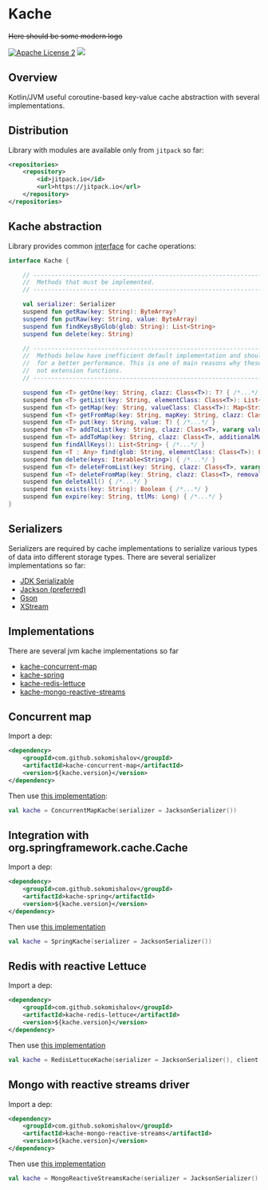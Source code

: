 Kache
========
~~Here should be some modern logo~~

[![Apache License 2](https://img.shields.io/badge/license-ASF2-blue.svg)](https://www.apache.org/licenses/LICENSE-2.0.txt)
[![](https://jitpack.io/v/sokomishalov/kache.svg)](https://jitpack.io/#sokomishalov/kache)


## Overview
Kotlin/JVM useful coroutine-based key-value cache abstraction with several implementations.

## Distribution
Library with modules are available only from `jitpack` so far:
```xml
<repositories>
    <repository>
        <id>jitpack.io</id>
        <url>https://jitpack.io</url>
    </repository>
</repositories>
```

## Kache abstraction
Library provides common [interface](./kache-core/src/main/kotlin/ru/sokomishalov/kache/core/Kache.kt) for cache operations:
```kotlin
interface Kache {

    // -----------------------------------------------------------------------------------//
    //  Methods that must be implemented.                                                 //
    // -----------------------------------------------------------------------------------//

    val serializer: Serializer
    suspend fun getRaw(key: String): ByteArray?
    suspend fun putRaw(key: String, value: ByteArray)
    suspend fun findKeysByGlob(glob: String): List<String>
    suspend fun delete(key: String)

    // -------------------------------------------------------------------------------------//
    //  Methods below have inefficient default implementation and should be overridden      // 
    //  for a better performance. This is one of main reasons why these methods are         //
    //  not extension functions.                                                            //
    // -------------------------------------------------------------------------------------//

    suspend fun <T> getOne(key: String, clazz: Class<T>): T? { /*...*/ }
    suspend fun <T> getList(key: String, elementClass: Class<T>): List<T> { /*...*/ }
    suspend fun <T> getMap(key: String, valueClass: Class<T>): Map<String, T> { /*...*/ }
    suspend fun <T> getFromMap(key: String, mapKey: String, clazz: Class<T>): T? { /*...*/ }
    suspend fun <T> put(key: String, value: T) { /*...*/ }
    suspend fun <T> addToList(key: String, clazz: Class<T>, vararg values: T): List<T> { /*...*/ }
    suspend fun <T> addToMap(key: String, clazz: Class<T>, additionalMap: Map<String, T>): Map<String, T> { /*...*/ }
    suspend fun findAllKeys(): List<String> { /*...*/ }
    suspend fun <T : Any> find(glob: String, elementClass: Class<T>): List<T> { /*...*/ }
    suspend fun delete(keys: Iterable<String>) { /*...*/ }
    suspend fun <T> deleteFromList(key: String, clazz: Class<T>, vararg values: T): List<T> { /*...*/ }
    suspend fun <T> deleteFromMap(key: String, clazz: Class<T>, removalMap: Map<String, T>): Map<String, T> { /*...*/ }
    suspend fun deleteAll() { /*...*/ }
    suspend fun exists(key: String): Boolean { /*...*/ }
    suspend fun expire(key: String, ttlMs: Long) { /*...*/ }
}
```

## Serializers
Serializers are required by cache implementations to serialize various types of data into different storage types. 
There are several serializer implementations so far:
- [JDK Serializable](./kache-core/src/main/kotlin/ru/sokomishalov/kache/core/serialization/jdkserializable/JdkSerializableSerializer.kt)
- [Jackson (preferred)](./kache-core/src/main/kotlin/ru/sokomishalov/kache/core/serialization/jackson/JacksonSerializer.kt)
- [Gson](././kache-core/src/main/kotlin/ru/sokomishalov/kache/core/serialization/gson/GsonSerializer.kt)
- [XStream](././kache-core/src/main/kotlin/ru/sokomishalov/kache/core/serialization/xstream/XStreamSerializer.kt)

## Implementations
There are several jvm kache implementations so far
- [kache-concurrent-map](#concurrent-map)
- [kache-spring](#integration-with-org.springframework.cache.Cache)
- [kache-redis-lettuce](#redis-with-reactive-Lettuce)
- [kache-mongo-reactive-streams](#mongo-with-reactive-streams-driver)

## Concurrent map
Import a dep:
```xml
<dependency>
    <groupId>com.github.sokomishalov</groupId>
    <artifactId>kache-concurrent-map</artifactId>
    <version>${kache.version}</version>
</dependency>
```
Then use [this implementation](./providers/kache-concurrent-map/src/main/kotlin/ru/sokomishalov/kache/provider/ConcurrentMapKache.kt):
```kotlin
val kache = ConcurrentMapKache(serializer = JacksonSerializer())
```


## Integration with org.springframework.cache.Cache
Import a dep:
```xml
<dependency>
    <groupId>com.github.sokomishalov</groupId>
    <artifactId>kache-spring</artifactId>
    <version>${kache.version}</version>
</dependency>
```
Then use [this implementation](./providers/kache-spring/src/main/kotlin/ru/sokomishalov/kache/provider/SpringKache.kt)
```kotlin
val kache = SpringKache(serializer = JacksonSerializer())
```


## Redis with reactive Lettuce
Import a dep:
```xml
<dependency>
    <groupId>com.github.sokomishalov</groupId>
    <artifactId>kache-redis-lettuce</artifactId>
    <version>${kache.version}</version>
</dependency>
```
Then use [this implementation](./providers/redis/kache-redis-lettuce/src/main/kotlin/ru/sokomishalov/kache/provider/RedisLettuceKache.kt)
```kotlin
val kache = RedisLettuceKache(serializer = JacksonSerializer(), client = RedisClient.create())
```


## Mongo with reactive streams driver
Import a dep:
```xml
<dependency>
    <groupId>com.github.sokomishalov</groupId>
    <artifactId>kache-mongo-reactive-streams</artifactId>
    <version>${kache.version}</version>
</dependency>
```
Then use [this implementation](./providers/mongo/kache-mongo-reactive-streams/src/main/kotlin/ru/sokomishalov/kache/provider/MongoReactiveStreamsKache.kt)
```kotlin
val kache = MongoReactiveStreamsKache(serializer = JacksonSerializer(), client = MongoClients.create())
```